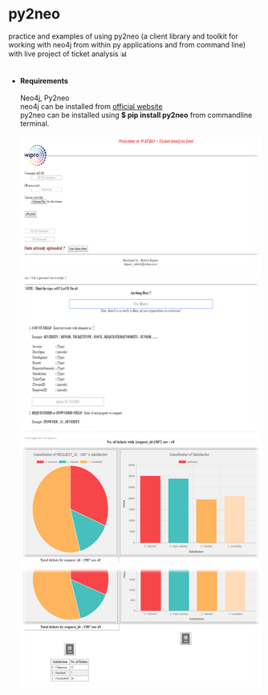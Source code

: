 # py2neo
practice and examples of using py2neo (a client library and toolkit for working with neo4j from within py applications and from command line) with live project of ticket analysis 📊<br><br>
<ul>
<li><b>Requirements</b></li><br>Neo4j, Py2neo<br>neo4j can be installed from <a href="https://neo4j.com/">official website</a><br>
py2neo can be installed using  <b>$ pip install py2neo</b>  from commandline terminal.<br><br>
<img src = "https://github.com/kapoor-rakshit/py2neo/blob/master/screenshots/homescreen.PNG"><br>
<img src = "https://github.com/kapoor-rakshit/py2neo/blob/master/screenshots/analysispage.PNG"><br>
<img src = "https://github.com/kapoor-rakshit/py2neo/blob/master/screenshots/resultspage1.PNG"><br>
<img src = "https://github.com/kapoor-rakshit/py2neo/blob/master/screenshots/resultspage2.PNG">
